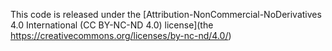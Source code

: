 This code is released under the [Attribution-NonCommercial-NoDerivatives 4.0 International (CC BY-NC-ND 4.0) license](the https://creativecommons.org/licenses/by-nc-nd/4.0/)
